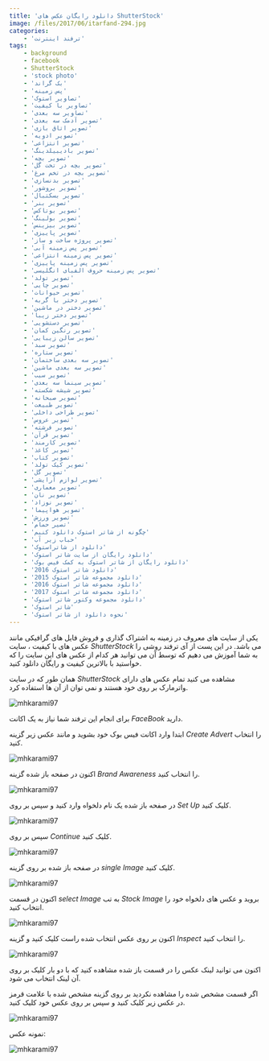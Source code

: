 ```yaml
---
title: 'دانلود رایگان عکس های ShutterStock'
image: /files/2017/06/itarfand-294.jpg
categories:
    - 'ترفند اینترنت'
tags:
    - background
    - facebook
    - ShutterStock
    - 'stock photo'
    - 'بک گراند'
    - 'پس زمینه'
    - 'تصاویر استوک'
    - 'تصاویر با کیفیت'
    - 'تصاویر سه بعدی'
    - 'تصویر آدمک سه بعدی'
    - 'تصویر اتاق بازی'
    - 'تصویر ادویه'
    - 'تصویر انتزاعی'
    - 'تصویر بادیبیلدینگ'
    - 'تصویر بچه'
    - 'تصویر بچه در تخت گل'
    - 'تصویر بچه در تخم مرغ'
    - 'تصویر بدنسازی'
    - 'تصویر بروشور'
    - 'تصویر بسکتبال'
    - 'تصویر بنر'
    - 'تصویر بوتاکس'
    - 'تصویر بولینگ'
    - 'تصویر بیزینس'
    - 'تصویر پاییزی'
    - 'تصویر پروژه ساخت و ساز'
    - 'تصویر پس زمینه آبی'
    - 'تصویر پس زمینه انتزاعی'
    - 'تصویر پس زمینه پاییزی'
    - 'تصویر پس زمینه حروف الفبای انگلیسی'
    - 'تصویر تولد'
    - 'تصویر چایی'
    - 'تصویر حیوانات'
    - 'تصویر دختر با گربه'
    - 'تصویر دختر در ماشین'
    - 'تصویر دختر زیبا'
    - 'تصویر دستشویی'
    - 'تصویر رنگین کمان'
    - 'تصویر سالن زیبایی'
    - 'تصویر سبد'
    - 'تصویر ستاره'
    - 'تصویر سه بعدی ساختمان'
    - 'تصویر سه بعدی ماشین'
    - 'تصویر سیب'
    - 'تصویر سینما سه بعدی'
    - 'تصویر شیشه شکسته'
    - 'تصویر صبحانه'
    - 'تصویر طبیعت'
    - 'تصویر طراحی داخلی'
    - 'تصویر عروس'
    - 'تصویر فرشته'
    - 'تصویر قرآن'
    - 'تصویر کارمند'
    - 'تصویر کاغذ'
    - 'تصویر کتاب'
    - 'تصویر کیک تولد'
    - 'تصویر گل'
    - 'تصویر لوازم آرایشی'
    - 'تصویر معماری'
    - 'تصویر نان'
    - 'تصویر نوزاد'
    - 'تصویر هواپیما'
    - 'تصویر ورزش'
    - 'تصیر حمام'
    - 'چگونه از شاتر استوک دانلود کنیم'
    - 'حباب زیر آب'
    - 'دانلود از شاتراستوک'
    - 'دانلود رایگان از سایت شاتر استوک'
    - 'دانلود رایگان از شاتر استوک به کمک فیس بوک'
    - 'دانلود شاتر استوک 2016'
    - 'دانلود مجموعه شاتر استوک 2015'
    - 'دانلود مجموعه شاتر استوک 2016'
    - 'دانلود مجموعه شاتر استوک 2017'
    - 'دانلود مجموعه وکتور شاتر استوک'
    - 'شاتر استوک'
    - 'نحوه دانلود از شاتر استوک'
---
```


یکی از سایت های معروف در زمینه به اشتراک گذاری و فروش فایل های گرافیکی مانند عکس های با کیفیت ، سایت *ShutterStock* می باشد. در این پست از آی ترفند روشی را به شما آموزش می دهیم که توسط آن می توانید هر کدام از عکس های این سایت را که خواستید با بالاترین کیفیت و رایگان دانلود کنید.

همان طور که در سایت *ShutterStock* مشاهده می کنید تمام عکس های دارای واترمارک بر روی خود هستند و نمی توان از آن ها استفاده کرد.

![mhkarami97](/files/2017/06/itarfand-284.jpg)  

برای انجام این ترفند شما نیاز به یک اکانت *FaceBook* دارید.

ابتدا وارد اکانت فیس بوک خود بشوید و مانند عکس زیر گزینه *Create Advert* را انتخاب کنید.

![mhkarami97](/files/2017/06/itarfand-285.jpg)  

اکنون در صفحه باز شده گزینه *Brand Awareness* را انتخاب کنید.

![mhkarami97](/files/2017/06/itarfand-286.jpg)  

در صفحه باز شده یک نام دلخواه وارد کنید و سپس بر روی *Set Up* کلیک کنید.

![mhkarami97](/files/2017/06/itarfand-287.jpg)  

سپس بر روی *Continue* کلیک کنید.

![mhkarami97](/files/2017/06/itarfand-288.jpg)  

در صفحه باز شده بر روی گزینه *single Image* کلیک کنید.

![mhkarami97](/files/2017/06/itarfand-289.jpg)  

اکنون در قسمت *select Image* به تب *Stock Image* بروید و عکس های دلخواه خود را انتخاب کنید.

![mhkarami97](/files/2017/06/itarfand-290.jpg)  

اکنون بر روی عکس انتخاب شده راست کلیک کنید و گزینه *Inspect* را انتخاب کنید.

![mhkarami97](/files/2017/06/itarfand-291.jpg)  

اکنون می توانید لینک عکس را در قسمت باز شده مشاهده کنید که با دو بار کلیک بر روی آن لینک انتخاب می شود.

اگر قسمت مشخص شده را مشاهده نکردید بر روی گزینه مشخص شده با علامت قرمز در عکس زیر کلیک کنید و سپس بر روی عکس خود کلیک کنید.

![mhkarami97](/files/2017/06/itarfand-292.jpg)  

نمونه عکس:

![mhkarami97](/files/2017/06/itarfand-293.jpg)  